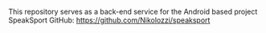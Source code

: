 This repository serves as a back-end service for the Android based project SpeakSport
GitHub: https://github.com/Nikolozzi/speaksport
